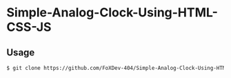 # Simple-Analog-Clock-Using-HTML-CSS-JS

## Usage
```sh
$ git clone https://github.com/FoXDev-404/Simple-Analog-Clock-Using-HTML-CSS-JS.git
```
